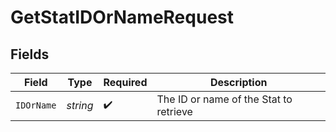 # GetStatIDOrNameRequest


## Fields

| Field                                  | Type                                   | Required                               | Description                            |
| -------------------------------------- | -------------------------------------- | -------------------------------------- | -------------------------------------- |
| `IDOrName`                             | *string*                               | :heavy_check_mark:                     | The ID or name of the Stat to retrieve |